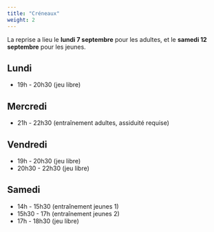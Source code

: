 ```yaml
---
title: "Créneaux"
weight: 2
---
```


La reprise a lieu le **lundi 7 septembre** pour les adultes, et le **samedi 12 septembre** pour les jeunes.

## Lundi

- 19h - 20h30 (jeu libre)

## Mercredi

- 21h - 22h30 (entraînement adultes, assiduité requise)

## Vendredi

- 19h - 20h30 (jeu libre)
- 20h30 - 22h30 (jeu libre)

## Samedi

- 14h - 15h30 (entraînement jeunes 1)
- 15h30 - 17h (entraînement jeunes 2)
- 17h - 18h30 (jeu libre)
